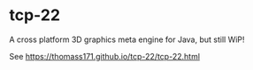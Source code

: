 # tcp-22

A cross platform 3D graphics meta engine for Java, but still WiP!

See https://thomass171.github.io/tcp-22/tcp-22.html